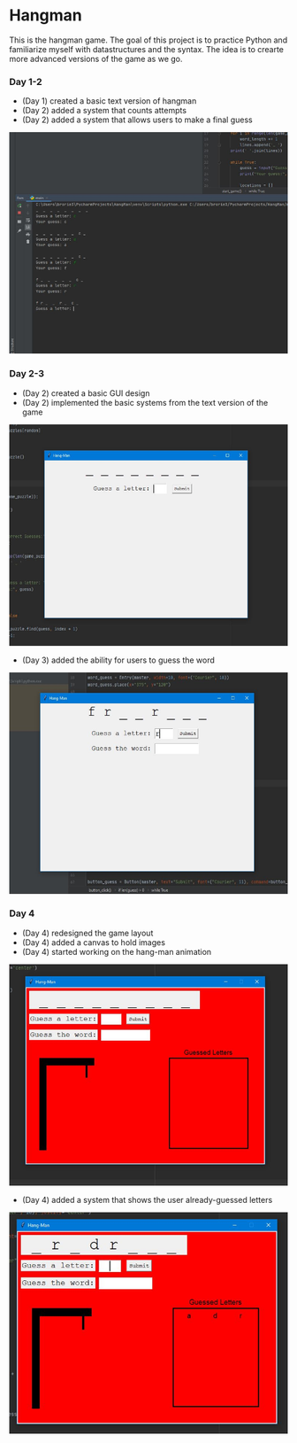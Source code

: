 # Hangman
This is the hangman game. The goal of this project is to practice Python and familiarize myself with datastructures and the syntax. The idea is to crearte more advanced versions of the game as we go. 

### Day 1-2
- (Day 1) created a basic text version of hangman
- (Day 2) added a system that counts attempts
- (Day 2) added a system that allows users to make a final guess
<p><img src="day1.JPG" width="600" height="400"></p>

### Day 2-3
- (Day 2) created a basic GUI design
- (Day 2) implemented the basic systems from the text version of the game
<p><img src="guigame.JPG" width="600" height="400"></p>

- (Day 3) added the ability for users to guess the word
<p><img src="guipic2.JPG" width="600" height="400"></p> 

### Day 4
- (Day 4) redesigned the game layout
- (Day 4) added a canvas to hold images
- (Day 4) started working on the hang-man animation
<p><img src="addedcanvas.JPG" width="600" height="400"></p> 

- (Day 4) added a system that shows the user already-guessed letters
<p><img src="letterguesspic.JPG" width="600" height="400"></p> 
